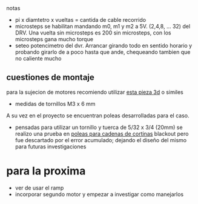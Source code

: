 
notas

- pi x diamtetro x vueltas = cantida de cable recorrido
- microsteps se habilitan mandando m0, m1 y m2 a 5V. (2,4,8, ... 32) del DRV. Una vuelta sin microsteps es 200 sin microsteps, con los microsteps gana mucho torque
- seteo potencimetro del dvr. Arrancar girando todo en sentido horario y probando girarlo de a poco hasta que ande, chequeando tambien que no caliente mucho


## cuestiones de montaje
para la sujecion de motores recomiendo utilizar [esta pieza 3d](https://www.thingiverse.com/thing:3539999) o similes
 * medidas de tornillos M3 x 6 mm

A su vez en el proyecto se encuentran poleas desarrolladas para el caso.
* pensadas para utilizar un tornillo y tuerca  de 5/32 x 3/4 (20mm)
  se realizo una prueba en [poleas para cadenas de cortinas](https://www.thingiverse.com/thing:3147) blackout pero fue descartado por el error acumulado; dejando el diseño del mismo para futuras investigaciones 

# para la proxima

- ver de usar el ramp
- incorporar segundo motor y empezar a investigar como manejarlos
